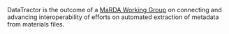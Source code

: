 DataTractor is the outcome of a [MaRDA Working Group](https://github.com/marda-alliance/metadata_extractors) on connecting and advancing interoperability of efforts on automated extraction of metadata from materials files.
